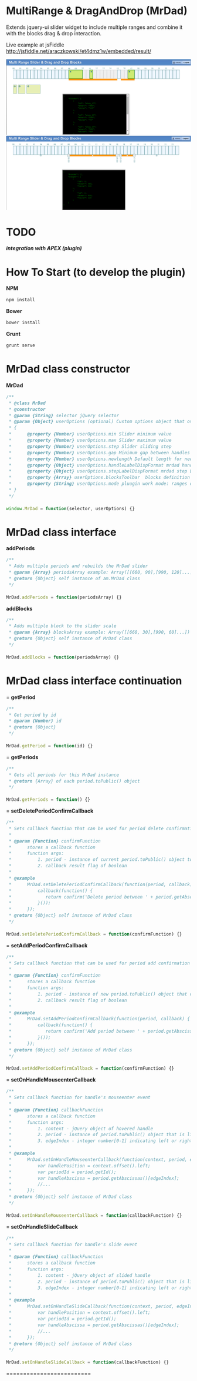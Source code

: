 MultiRange & DragAndDrop (MrDad)
===================

Extends jquery-ui slider widget to include multiple ranges and combine it with the blocks drag & drop interaction.

Live example at jsFiddle http://jsfiddle.net/araczkowski/et4dmz1w/embedded/result/


![alt tag](https://raw.githubusercontent.com/araczkowski/MrDad/master/app/images/blocks.png)
![alt tag](https://raw.githubusercontent.com/araczkowski/MrDad/master/app/images/ranges.png)


TODO
===========================

***integration with APEX (plugin)***



How To Start (to develop the plugin)
===========================

**NPM**
```javascript
npm install
```

**Bower**
```javascript
bower install
```

**Grunt**
```javascript
grunt serve
```


MrDad class constructor
===========================
**MrDad**
```javascript
/**
 * @class MrDad
 * @constructor
 * @param {String} selector jQuery selector
 * @param {Object} userOptions (optional) Custom options object that overrides default
 * {
 *      @property {Number} userOptions.min Slider minimum value
 *      @property {Number} userOptions.max Slider maximum value
 *      @property {Number} userOptions.step Slider sliding step
 *      @property {Number} userOptions.gap Minimum gap between handles when add/remove range controls are visible
 *      @property {Number} userOptions.newlength Default length for newly created range. Will be adjusted between surrounding handles if not fitted
 *      @property {Object} userOptions.handleLabelDispFormat mrdad handle label format default hh24:mi
 *      @property {Object} userOptions.stepLabelDispFormat mrdad step Label format default hh24
 *      @property {Array} userOptions.blocksToolbar  blocks definition for blocks toolbar blocksArray example: Array([{value: 30}, {value: 60}, {value: 120}...]) (we are expecting soon more information (like colour etc.)about blocks from DB, that is why blocks are objects)
 *      @property {String} userOptions.mode pluugin work mode: ranges or blocks
 * }
 */

window.MrDad = function(selector, userOptions) {}
```


MrDad class interface
=========================


**addPeriods**
```javascript
/**
 * Adds multiple periods and rebuilds the MrDad slider
 * @param {Array} periodsArray example: Array([[660, 90],[990, 120]...])
 * @return {Object} self instance of am.MrDad class
 */

MrDad.addPeriods = function(periodsArray) {}
```

**addBlocks**
```javascript
/**
 * Adds multiple block to the slider scale
 * @param {Array} blocksArray example: Array([[660, 30],[990, 60]...])
 * @return {Object} self instance of MrDad class
 */

MrDad.addBlocks = function(periodsArray) {}
```




MrDad class interface continuation
=========================
=
**getPeriod**
```javascript
/**
 * Get period by id
 * @param {Number} id
 * @return {Object}
 */

MrDad.getPeriod = function(id) {}
```

=
**getPeriods**
```javascript
/**
 * Gets all periods for this MrDad instance
 * @return {Array} of each period.toPublic() object
 */

MrDad.getPeriods = function() {}
```

=
**setDeletePeriodConfirmCallback**
```javascript
/**
 * Sets callback function that can be used for period delete confirmation window
 *
 * @param {Function} confirmFunction
 *      stores a callback function
 *      function args:
 *          1. period - instance of current period.toPublic() object to be passed to confirmation window
 *          2. callback result flag of boolean
 *
 * @example
 *      MrDad.setDeletePeriodConfirmCallback(function(period, callback) {
 *          callback(function() {
 *             return confirm('Delete period between ' + period.getAbscissas()[0] + ' and ' + period.getAbscissas()[1] + ' ?');
 *          }());
 *      });
 * @return {Object} self instance of MrDad class
 */

MrDad.setDeletePeriodConfirmCallback = function(confirmFunction) {}
```

=
**setAddPeriodConfirmCallback**
```javascript
/**
 * Sets callback function that can be used for period add confirmation window
 *
 * @param {Function} confirmFunction
 *      stores a callback function
 *      function args:
 *          1. period - instance of new period.toPublic() object that can be confirmed or rejected
 *          2. callback result flag of boolean
 *
 * @example
 *      MrDad.setAddPeriodConfirmCallback(function(period, callback) {
 *          callback(function() {
 *             return confirm('Add period between ' + period.getAbscissas()[0] + ' and ' + period.getAbscissas()[1] + ' ?');
 *          }());
 *      });
 * @return {Object} self instance of MrDad class
 */

MrDad.setAddPeriodConfirmCallback = function(confirmFunction) {}
```

=
**setOnHandleMouseenterCallback**
```javascript
/**
 * Sets callback function for handle's mouseenter event
 *
 * @param {Function} callbackFunction
 *      stores a callback function
 *      function args:
 *          1. context - jQuery object of hovered handle
 *          2. period - instance of period.toPublic() object that is linked to hovered handle
 *          3. edgeIndex - integer number[0-1] indicating left or right handle triggered
 *
 * @example
 *      MrDad.setOnHandleMouseenterCallback(function(context, period, edgeIndex) {
 *          var handlePosition = context.offset().left;
 *          var periodId = period.getId();
 *          var handleAbscissa = period.getAbscissas()[edgeIndex];
 *          //...
 *      });
 * @return {Object} self instance of MrDad class
 */

MrDad.setOnHandleMouseenterCallback = function(callbackFunction) {}
```

=
**setOnHandleSlideCallback**
```javascript
/**
 * Sets callback function for handle's slide event
 *
 * @param {Function} callbackFunction
 *      stores a callback function
 *      function args:
 *          1. context - jQuery object of slided handle
 *          2. period - instance of period.toPublic() object that is linked to slided handle
 *          3. edgeIndex - integer number[0-1] indicating left or right handle triggered
 *
 * @example
 *      MrDad.setOnHandleSlideCallback(function(context, period, edgeIndex) {
 *          var handlePosition = context.offset().left;
 *          var periodId = period.getId();
 *          var handleAbscissa = period.getAbscissas()[edgeIndex];
 *          //...
 *      });
 * @return {Object} self instance of MrDad class
 */

MrDad.setOnHandleSlideCallback = function(callbackFunction) {}
```


=========================




